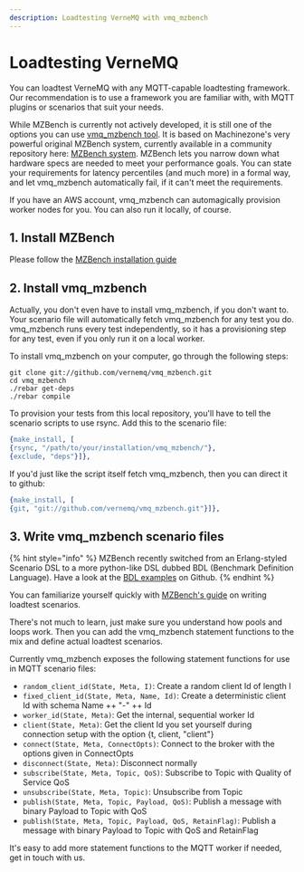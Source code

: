 ```yaml
---
description: Loadtesting VerneMQ with vmq_mzbench
---
```


# Loadtesting VerneMQ

You can loadtest VerneMQ with any MQTT-capable loadtesting framework. Our recommendation is to use a framework you are familiar with, with MQTT plugins or scenarios that suit your needs.

While MZBench is currently not actively developed, it is still one of the options you can use [vmq\_mzbench tool](https://github.com/vernemq/vmq_mzbench). It is based on Machinezone's very powerful original MZBench system, currently available in a community repository here: [MZBench system](https://github.com/mzbench/mzbench). MZBench lets you narrow down what hardware specs are needed to meet your performance goals. You can state your requirements for latency percentiles \(and much more\) in a formal way, and let vmq\_mzbench automatically fail, if it can't meet the requirements.

If you have an AWS account, vmq\_mzbench can automagically provision worker nodes for you. You can also run it locally, of course.

## 1. Install MZBench

Please follow the [MZBench installation guide](https://mzbench.github.com/mzbench/#installation)

## 2. Install vmq\_mzbench

Actually, you don't even have to install vmq\_mzbench, if you don't want to. Your scenario file will automatically fetch vmq\_mzbench for any test you do. vmq\_mzbench runs every test independently, so it has a provisioning step for any test, even if you only run it on a local worker.

To install vmq\_mzbench on your computer, go through the following steps:

```text
git clone git://github.com/vernemq/vmq_mzbench.git
cd vmq_mzbench
./rebar get-deps
./rebar compile
```

To provision your tests from this local repository, you'll have to tell the scenario scripts to use rsync. Add this to the scenario file:

```erlang
{make_install, [
{rsync, "/path/to/your/installation/vmq_mzbench/"},
{exclude, "deps"}]},
```

If you'd just like the script itself fetch vmq\_mzbench, then you can direct it to github:

```erlang
{make_install, [
{git, "git://github.com/vernemq/vmq_mzbench.git"}]},
```

## 3. Write vmq\_mzbench scenario files

{% hint style="info" %}
MZBench recently switched from an Erlang-styled Scenario DSL to a more python-like DSL dubbed BDL \(Benchmark Definition Language\). Have a look at the [BDL examples](https://github.com/mzbench/mzbench/tree/master/examples.bdl) on Github.
{% endhint %}

You can familiarize yourself quickly with [MZBench's guide](https://mzbench.github.io/mzbench/scenarios/spec/) on writing loadtest scenarios.

There's not much to learn, just make sure you understand how pools and loops work. Then you can add the vmq\_mzbench statement functions to the mix and define actual loadtest scenarios.

Currently vmq\_mzbench exposes the following statement functions for use in MQTT scenario files:

* `random_client_id(State, Meta, I)`: Create a random client Id of length I
* `fixed_client_id(State, Meta, Name, Id)`: Create a deterministic client Id with schema Name ++ "-" ++ Id
* `worker_id(State, Meta)`: Get the internal, sequential worker Id
* `client(State, Meta)`: Get the client Id you set yourself during connection setup with the option {t, client, "client"}
* `connect(State, Meta, ConnectOpts)`: Connect to the broker with the options given in ConnectOpts
* `disconnect(State, Meta)`: Disconnect normally
* `subscribe(State, Meta, Topic, QoS)`: Subscribe to Topic with Quality of Service QoS
* `unsubscribe(State, Meta, Topic)`: Unsubscribe from Topic
* `publish(State, Meta, Topic, Payload, QoS)`: Publish a message with binary Payload to Topic with QoS
* `publish(State, Meta, Topic, Payload, QoS, RetainFlag)`: Publish a message with binary Payload to Topic with QoS and RetainFlag

It's easy to add more statement functions to the MQTT worker if needed, get in touch with us.

